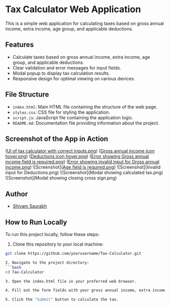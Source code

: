 # Tax Calculator Web Application

This is a simple web application for calculating taxes based on gross annual income, extra income, age group, and applicable deductions.

## Features

- Calculate taxes based on gross annual income, extra income, age group, and applicable deductions.
- Clear validation and error messages for input fields.
- Modal popup to display tax calculation results.
- Responsive design for optimal viewing on various devices.

## File Structure

- `index.html`: Main HTML file containing the structure of the web page.
- `styles.css`: CSS file for styling the application.
- `script.js`: JavaScript file containing the application logic.
- `README.md`: Documentation file providing information about the project.

## Screenshot of  the App in Action

([UI of tax calculator with correct inputs.png](https://github.com/shivamsaurabh76/Tax-Calculator/blob/main/UI%20of%20tax%20calculator%20with%20correct%20inputs.png))
([Gross annual income icon hover.png](https://github.com/shivamsaurabh76/Tax-Calculator/blob/main/Gross%20annual%20income%20icon%20hover.jpg))
([Deductions icon hover.png](https://github.com/shivamsaurabh76/Tax-Calculator/blob/main/Deductions%20icon%20hover.jpg))
([Error showing Gross annual income field is required.png](https://github.com/shivamsaurabh76/Tax-Calculator/blob/main/Error%20showing%20Gross%20annual%20income%20field%20is%20required.png))
([Error showing invalid input for Gross annual income.png](https://github.com/shivamsaurabh76/Tax-Calculator/blob/main/Error%20showing%20invalid%20input%20for%20Gross%20annual%20income.png))
![Screenshot]([Age field is required.png](https://github.com/shivamsaurabh76/Tax-Calculator/blob/main/Age%20field%20is%20required.png))
![Screenshot](Invalid input for Deductions.png)
![Screenshot](Modal showing calculated tax.png)
![Screenshot](Modal showing closing cross sign.png)
  
## Author

- [Shivam Saurabh](https://github.com/shivamsaurabh76)

## How to Run Locally

To run this project locally, follow these steps:

1. Clone this repository to your local machine:
```bash
git clone https://github.com/yourusername/Tax-Calculator.git

2. Navigate to the project directory:
```bash
cd Tax-Calculator

3. Open the index.html file in your preferred web browser.

4. Fill out the form fields with your gross annual income, extra income, age group, and applicable deductions.

5. Click the "Submit" button to calculate the tax.
